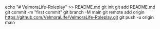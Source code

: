 echo "# VelmoraLife-Roleplay" >> README.md
git init
git add README.md
git commit -m "first commit"
git branch -M main
git remote add origin https://github.com/VelmoraLife/VelmoraLife-Roleplay.git
git push -u origin main
